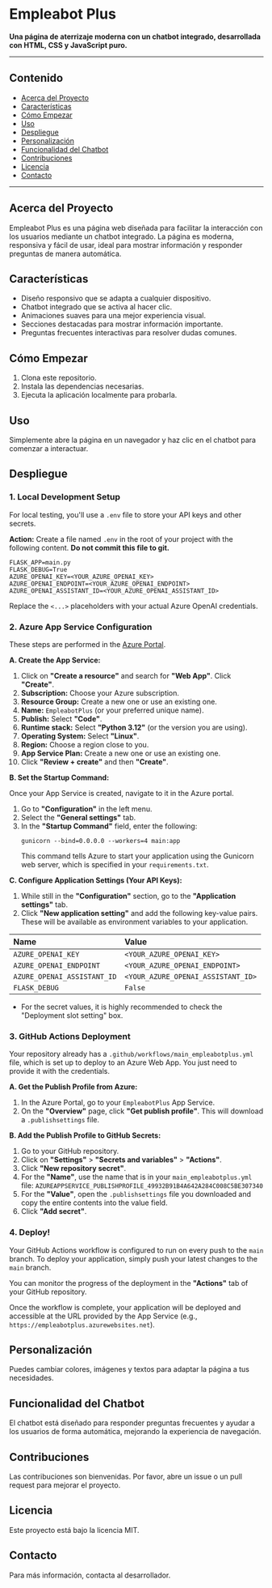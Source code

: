 # Empleabot Plus

**Una página de aterrizaje moderna con un chatbot integrado, desarrollada con HTML, CSS y JavaScript puro.**

---

## Contenido

- [Acerca del Proyecto](#acerca-del-proyecto)
- [Características](#caracteristicas)
- [Cómo Empezar](#como-empezar)
- [Uso](#uso)
- [Despliegue](#despliegue)
- [Personalización](#personalizacion)
- [Funcionalidad del Chatbot](#funcionalidad-del-chatbot)
- [Contribuciones](#contribuciones)
- [Licencia](#licencia)
- [Contacto](#contacto)

---

## Acerca del Proyecto

Empleabot Plus es una página web diseñada para facilitar la interacción con los usuarios mediante un chatbot integrado. La página es moderna, responsiva y fácil de usar, ideal para mostrar información y responder preguntas de manera automática.

## Características

- Diseño responsivo que se adapta a cualquier dispositivo.
- Chatbot integrado que se activa al hacer clic.
- Animaciones suaves para una mejor experiencia visual.
- Secciones destacadas para mostrar información importante.
- Preguntas frecuentes interactivas para resolver dudas comunes.

## Cómo Empezar

1. Clona este repositorio.
2. Instala las dependencias necesarias.
3. Ejecuta la aplicación localmente para probarla.

## Uso

Simplemente abre la página en un navegador y haz clic en el chatbot para comenzar a interactuar.

## Despliegue

### 1. Local Development Setup

For local testing, you'll use a `.env` file to store your API keys and other secrets.

**Action:** Create a file named `.env` in the root of your project with the following content. **Do not commit this file to git.**

```
FLASK_APP=main.py
FLASK_DEBUG=True
AZURE_OPENAI_KEY=<YOUR_AZURE_OPENAI_KEY>
AZURE_OPENAI_ENDPOINT=<YOUR_AZURE_OPENAI_ENDPOINT>
AZURE_OPENAI_ASSISTANT_ID=<YOUR_AZURE_OPENAI_ASSISTANT_ID>
```

Replace the `<...>` placeholders with your actual Azure OpenAI credentials.

### 2. Azure App Service Configuration

These steps are performed in the [Azure Portal](https://portal.azure.com).

**A. Create the App Service:**

1.  Click on **"Create a resource"** and search for **"Web App"**. Click **"Create"**.
2.  **Subscription:** Choose your Azure subscription.
3.  **Resource Group:** Create a new one or use an existing one.
4.  **Name:** `EmpleabotPlus` (or your preferred unique name).
5.  **Publish:** Select **"Code"**.
6.  **Runtime stack:** Select **"Python 3.12"** (or the version you are using).
7.  **Operating System:** Select **"Linux"**.
8.  **Region:** Choose a region close to you.
9.  **App Service Plan:** Create a new one or use an existing one.
10. Click **"Review + create"** and then **"Create"**.

**B. Set the Startup Command:**

Once your App Service is created, navigate to it in the Azure portal.

1.  Go to **"Configuration"** in the left menu.
2.  Select the **"General settings"** tab.
3.  In the **"Startup Command"** field, enter the following:
    ```
    gunicorn --bind=0.0.0.0 --workers=4 main:app
    ```
    This command tells Azure to start your application using the Gunicorn web server, which is specified in your `requirements.txt`.

**C. Configure Application Settings (Your API Keys):**

1.  While still in the **"Configuration"** section, go to the **"Application settings"** tab.
2.  Click **"New application setting"** and add the following key-value pairs. These will be available as environment variables to your application.

| Name | Value |
| :--- | :--- |
| `AZURE_OPENAI_KEY` | `<YOUR_AZURE_OPENAI_KEY>` |
| `AZURE_OPENAI_ENDPOINT` | `<YOUR_AZURE_OPENAI_ENDPOINT>` |
| `AZURE_OPENAI_ASSISTANT_ID` | `<YOUR_AZURE_OPENAI_ASSISTANT_ID>` |
| `FLASK_DEBUG` | `False` |

*   For the secret values, it is highly recommended to check the "Deployment slot setting" box.

### 3. GitHub Actions Deployment

Your repository already has a `.github/workflows/main_empleabotplus.yml` file, which is set up to deploy to an Azure Web App. You just need to provide it with the credentials.

**A. Get the Publish Profile from Azure:**

1.  In the Azure Portal, go to your `EmpleabotPlus` App Service.
2.  On the **"Overview"** page, click **"Get publish profile"**. This will download a `.publishsettings` file.

**B. Add the Publish Profile to GitHub Secrets:**

1.  Go to your GitHub repository.
2.  Click on **"Settings"** > **"Secrets and variables"** > **"Actions"**.
3.  Click **"New repository secret"**.
4.  For the **"Name"**, use the name that is in your `main_empleabotplus.yml` file: `AZUREAPPSERVICE_PUBLISHPROFILE_49932B91B4A642A284C008C5BE307340`
5.  For the **"Value"**, open the `.publishsettings` file you downloaded and copy the entire contents into the value field.
6.  Click **"Add secret"**.

### 4. Deploy!

Your GitHub Actions workflow is configured to run on every push to the `main` branch. To deploy your application, simply push your latest changes to the `main` branch.

You can monitor the progress of the deployment in the **"Actions"** tab of your GitHub repository.

Once the workflow is complete, your application will be deployed and accessible at the URL provided by the App Service (e.g., `https://empleabotplus.azurewebsites.net`).

## Personalización

Puedes cambiar colores, imágenes y textos para adaptar la página a tus necesidades.

## Funcionalidad del Chatbot

El chatbot está diseñado para responder preguntas frecuentes y ayudar a los usuarios de forma automática, mejorando la experiencia de navegación.

## Contribuciones

Las contribuciones son bienvenidas. Por favor, abre un issue o un pull request para mejorar el proyecto.

## Licencia

Este proyecto está bajo la licencia MIT.

## Contacto

Para más información, contacta al desarrollador.